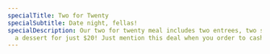 ```yaml
---
specialTitle: Two for Twenty
specialSubtitle: Date night, fellas!
specialDescription: Our two for twenty meal includes two entrees, two sides, and
  a dessert for just $20! Just mention this deal when you order to cash it in.
---
```

